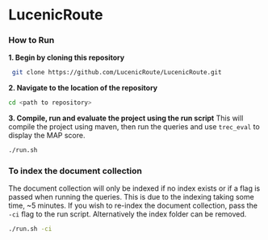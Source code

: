 # LucenicRoute

### How to Run 

**1. Begin by cloning this repository**
``` sh
 git clone https://github.com/LucenicRoute/LucenicRoute.git
```

**2. Navigate to the location of the repository**
```sh
cd <path to repository>
```

**3. Compile, run and evaluate the project using the run script**
This will compile the project using maven, then run the queries and use `trec_eval` to display the MAP score.
```sh
./run.sh
```

### To index the document collection
The document collection will only be indexed if no index exists or if a flag is passed when running the queries. This is due to the indexing taking some time, ~5 minutes. If you wish to re-index the document collection, pass the `-ci` flag to the run script. Alternatively the index folder can be removed.
```sh
./run.sh -ci
```
